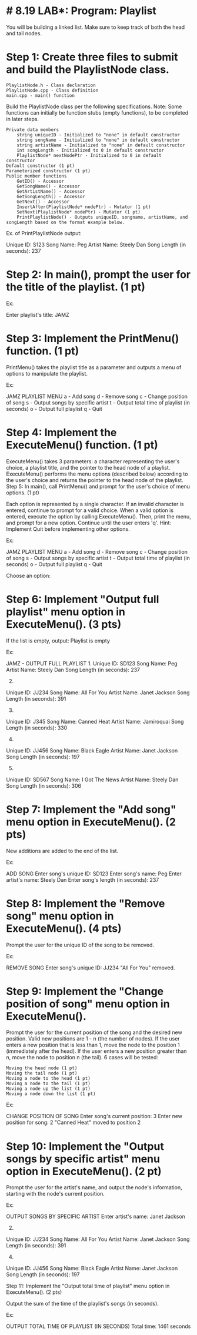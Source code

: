 # # 8.19 LAB*: Program: Playlist

You will be building a linked list. Make sure to keep track of both the head and tail nodes.
# Step 1: Create three files to submit and build the PlaylistNode class.

    PlaylistNode.h - Class declaration
    PlaylistNode.cpp - Class definition
    main.cpp - main() function

Build the PlaylistNode class per the following specifications. Note: Some functions can initially be function stubs (empty functions), to be completed in later steps.

    Private data members
        string uniqueID - Initialized to "none" in default constructor
        string songName - Initialized to "none" in default constructor
        string artistName - Initialized to "none" in default constructor
        int songLength - Initialized to 0 in default constructor
        PlaylistNode* nextNodePtr - Initialized to 0 in default constructor
    Default constructor (1 pt)
    Parameterized constructor (1 pt)
    Public member functions
        GetID() - Accessor
        GetSongName() - Accessor
        GetArtistName() - Accessor
        GetSongLength() - Accessor
        GetNext() - Accessor
        InsertAfter(PlaylistNode* nodePtr) - Mutator (1 pt)
        SetNext(PlaylistNode* nodePtr) - Mutator (1 pt)
        PrintPlaylistNode() - Outputs uniqueID, songname, artistName, and songLength based on the format example below.

Ex. of PrintPlaylistNode output:

Unique ID: S123
Song Name: Peg
Artist Name: Steely Dan
Song Length (in seconds): 237

# Step 2: In main(), prompt the user for the title of the playlist. (1 pt)

Ex:

Enter playlist's title:
JAMZ

# Step 3: Implement the PrintMenu() function. (1 pt)

PrintMenu() takes the playlist title as a parameter and outputs a menu of options to manipulate the playlist.

Ex:

JAMZ PLAYLIST MENU
a - Add song
d - Remove song
c - Change position of song
s - Output songs by specific artist
t - Output total time of playlist (in seconds)
o - Output full playlist
q - Quit

# Step 4: Implement the ExecuteMenu() function. (1 pt)

ExecuteMenu() takes 3 parameters: a character representing the user's choice, a playlist title, and the pointer to the head node of a playlist. ExecuteMenu() performs the menu options (described below) according to the user's choice and returns the pointer to the head node of the playlist.
Step 5: In main(), call PrintMenu() and prompt for the user's choice of menu options. (1 pt)

Each option is represented by a single character. If an invalid character is entered, continue to prompt for a valid choice. When a valid option is entered, execute the option by calling ExecuteMenu(). Then, print the menu, and prompt for a new option. Continue until the user enters 'q'. Hint: Implement Quit before implementing other options.

Ex:

JAMZ PLAYLIST MENU
a - Add song
d - Remove song
c - Change position of song
s - Output songs by specific artist
t - Output total time of playlist (in seconds)
o - Output full playlist
q - Quit

Choose an option:

# Step 6: Implement "Output full playlist" menu option in ExecuteMenu(). (3 pts)

If the list is empty, output: Playlist is empty

Ex:

JAMZ - OUTPUT FULL PLAYLIST
1.
Unique ID: SD123
Song Name: Peg
Artist Name: Steely Dan
Song Length (in seconds): 237

2.
Unique ID: JJ234
Song Name: All For You
Artist Name: Janet Jackson
Song Length (in seconds): 391

3.
Unique ID: J345
Song Name: Canned Heat
Artist Name: Jamiroquai
Song Length (in seconds): 330

4.
Unique ID: JJ456
Song Name: Black Eagle
Artist Name: Janet Jackson
Song Length (in seconds): 197

5.
Unique ID: SD567
Song Name: I Got The News
Artist Name: Steely Dan
Song Length (in seconds): 306

# Step 7: Implement the "Add song" menu option in ExecuteMenu(). (2 pts)

New additions are added to the end of the list.

Ex:

ADD SONG
Enter song's unique ID:
SD123
Enter song's name:
Peg
Enter artist's name:
Steely Dan
Enter song's length (in seconds):
237

# Step 8: Implement the "Remove song" menu option in ExecuteMenu(). (4 pts)

Prompt the user for the unique ID of the song to be removed.

Ex:

REMOVE SONG
Enter song's unique ID:
JJ234
"All For You" removed.

# Step 9: Implement the "Change position of song" menu option in ExecuteMenu().

Prompt the user for the current position of the song and the desired new position. Valid new positions are 1 - n (the number of nodes). If the user enters a new position that is less than 1, move the node to the position 1 (immediately after the head). If the user enters a new position greater than n, move the node to position n (the tail). 6 cases will be tested:

    Moving the head node (1 pt)
    Moving the tail node (1 pt)
    Moving a node to the head (1 pt)
    Moving a node to the tail (1 pt)
    Moving a node up the list (1 pt)
    Moving a node down the list (1 pt)

Ex:

CHANGE POSITION OF SONG
Enter song's current position:
3
Enter new position for song:
2
"Canned Heat" moved to position 2

# Step 10: Implement the "Output songs by specific artist" menu option in ExecuteMenu(). (2 pt)

Prompt the user for the artist's name, and output the node's information, starting with the node's current position.

Ex:

OUTPUT SONGS BY SPECIFIC ARTIST
Enter artist's name:
Janet Jackson

2.
Unique ID: JJ234
Song Name: All For You
Artist Name: Janet Jackson
Song Length (in seconds): 391

4.
Unique ID: JJ456
Song Name: Black Eagle
Artist Name: Janet Jackson
Song Length (in seconds): 197

Step 11: Implement the "Output total time of playlist" menu option in ExecuteMenu(). (2 pts)

Output the sum of the time of the playlist's songs (in seconds).

Ex:

OUTPUT TOTAL TIME OF PLAYLIST (IN SECONDS)
Total time: 1461 seconds

